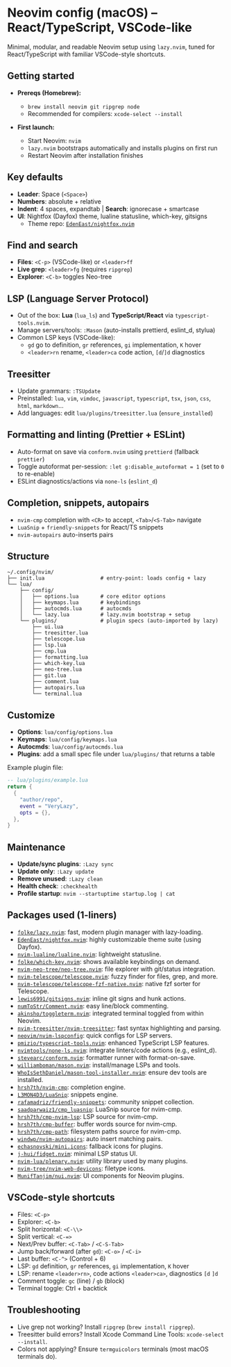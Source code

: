 # Neovim config (macOS) – React/TypeScript, VSCode-like

Minimal, modular, and readable Neovim setup using `lazy.nvim`, tuned for React/TypeScript with familiar VSCode-style shortcuts.

## Getting started

- **Prereqs (Homebrew):**
  - `brew install neovim git ripgrep node`
  - Recommended for compilers: `xcode-select --install`

- **First launch:**
  - Start Neovim: `nvim`
  - `lazy.nvim` bootstraps automatically and installs plugins on first run
  - Restart Neovim after installation finishes

## Key defaults

- **Leader**: Space (`<Space>`)
- **Numbers**: absolute + relative
- **Indent**: 4 spaces, expandtab | **Search**: ignorecase + smartcase
- **UI**: Nightfox (Dayfox) theme, lualine statusline, which-key, gitsigns
  - Theme repo: [`EdenEast/nightfox.nvim`](https://github.com/EdenEast/nightfox.nvim)

## Find and search

- **Files**: `<C-p>` (VSCode-like) or `<leader>ff`
- **Live grep**: `<leader>fg` (requires `ripgrep`)
- **Explorer**: `<C-b>` toggles Neo-tree

## LSP (Language Server Protocol)

- Out of the box: **Lua** (`lua_ls`) and **TypeScript/React** via `typescript-tools.nvim`.
- Manage servers/tools: `:Mason` (auto-installs prettierd, eslint_d, stylua)
- Common LSP keys (VSCode-like):
  - `gd` go to definition, `gr` references, `gi` implementation, `K` hover
  - `<leader>rn` rename, `<leader>ca` code action, `[d`/`]d` diagnostics

## Treesitter

- Update grammars: `:TSUpdate`
- Preinstalled: `lua`, `vim`, `vimdoc`, `javascript`, `typescript`, `tsx`, `json`, `css`, `html`, `markdown`...
- Add languages: edit `lua/plugins/treesitter.lua` (`ensure_installed`)

## Formatting and linting (Prettier + ESLint)

- Auto-format on save via `conform.nvim` using `prettierd` (fallback `prettier`)
- Toggle autoformat per-session: `:let g:disable_autoformat = 1` (set to `0` to re-enable)
- ESLint diagnostics/actions via `none-ls` (`eslint_d`)

## Completion, snippets, autopairs

- `nvim-cmp` completion with `<CR>` to accept, `<Tab>`/`<S-Tab>` navigate
- `LuaSnip` + `friendly-snippets` for React/TS snippets
- `nvim-autopairs` auto-inserts pairs

## Structure

```text
~/.config/nvim/
├── init.lua                  # entry-point: loads config + lazy
└── lua/
    ├── config/
    │   ├── options.lua       # core editor options
    │   ├── keymaps.lua       # keybindings
    │   ├── autocmds.lua      # autocmds
    │   └── lazy.lua          # lazy.nvim bootstrap + setup
    └── plugins/              # plugin specs (auto-imported by lazy)
        ├── ui.lua
        ├── treesitter.lua
        ├── telescope.lua
        ├── lsp.lua
        ├── cmp.lua
        ├── formatting.lua
        ├── which-key.lua
        ├── neo-tree.lua
        ├── git.lua
        ├── comment.lua
        ├── autopairs.lua
        └── terminal.lua
```

## Customize

- **Options**: `lua/config/options.lua`
- **Keymaps**: `lua/config/keymaps.lua`
- **Autocmds**: `lua/config/autocmds.lua`
- **Plugins**: add a small spec file under `lua/plugins/` that returns a table

Example plugin file:

```lua
-- lua/plugins/example.lua
return {
  {
    "author/repo",
    event = "VeryLazy",
    opts = {},
  },
}
```

## Maintenance

- **Update/sync plugins**: `:Lazy sync`
- **Update only**: `:Lazy update`
- **Remove unused**: `:Lazy clean`
- **Health check**: `:checkhealth`
- **Profile startup**: `nvim --startuptime startup.log | cat`

## Packages used (1-liners)

- [`folke/lazy.nvim`](https://github.com/folke/lazy.nvim): fast, modern plugin manager with lazy-loading.
- [`EdenEast/nightfox.nvim`](https://github.com/EdenEast/nightfox.nvim): highly customizable theme suite (using Dayfox).
- [`nvim-lualine/lualine.nvim`](https://github.com/nvim-lualine/lualine.nvim): lightweight statusline.
- [`folke/which-key.nvim`](https://github.com/folke/which-key.nvim): shows available keybindings on demand.
- [`nvim-neo-tree/neo-tree.nvim`](https://github.com/nvim-neo-tree/neo-tree.nvim): file explorer with git/status integration.
- [`nvim-telescope/telescope.nvim`](https://github.com/nvim-telescope/telescope.nvim): fuzzy finder for files, grep, and more.
- [`nvim-telescope/telescope-fzf-native.nvim`](https://github.com/nvim-telescope/telescope-fzf-native.nvim): native fzf sorter for Telescope.
- [`lewis6991/gitsigns.nvim`](https://github.com/lewis6991/gitsigns.nvim): inline git signs and hunk actions.
- [`numToStr/Comment.nvim`](https://github.com/numToStr/Comment.nvim): easy line/block commenting.
- [`akinsho/toggleterm.nvim`](https://github.com/akinsho/toggleterm.nvim): integrated terminal toggled from within Neovim.
- [`nvim-treesitter/nvim-treesitter`](https://github.com/nvim-treesitter/nvim-treesitter): fast syntax highlighting and parsing.
- [`neovim/nvim-lspconfig`](https://github.com/neovim/nvim-lspconfig): quick configs for LSP servers.
- [`pmizio/typescript-tools.nvim`](https://github.com/pmizio/typescript-tools.nvim): enhanced TypeScript LSP features.
- [`nvimtools/none-ls.nvim`](https://github.com/nvimtools/none-ls.nvim): integrate linters/code actions (e.g., eslint_d).
- [`stevearc/conform.nvim`](https://github.com/stevearc/conform.nvim): formatter runner with format-on-save.
- [`williamboman/mason.nvim`](https://github.com/williamboman/mason.nvim): install/manage LSPs and tools.
- [`WhoIsSethDaniel/mason-tool-installer.nvim`](https://github.com/WhoIsSethDaniel/mason-tool-installer.nvim): ensure dev tools are installed.
- [`hrsh7th/nvim-cmp`](https://github.com/hrsh7th/nvim-cmp): completion engine.
- [`L3MON4D3/LuaSnip`](https://github.com/L3MON4D3/LuaSnip): snippets engine.
- [`rafamadriz/friendly-snippets`](https://github.com/rafamadriz/friendly-snippets): community snippet collection.
- [`saadparwaiz1/cmp_luasnip`](https://github.com/saadparwaiz1/cmp_luasnip): LuaSnip source for nvim-cmp.
- [`hrsh7th/cmp-nvim-lsp`](https://github.com/hrsh7th/cmp-nvim-lsp): LSP source for nvim-cmp.
- [`hrsh7th/cmp-buffer`](https://github.com/hrsh7th/cmp-buffer): buffer words source for nvim-cmp.
- [`hrsh7th/cmp-path`](https://github.com/hrsh7th/cmp-path): filesystem paths source for nvim-cmp.
- [`windwp/nvim-autopairs`](https://github.com/windwp/nvim-autopairs): auto insert matching pairs.
- [`echasnovski/mini.icons`](https://github.com/echasnovski/mini.icons): fallback icons for plugins.
- [`j-hui/fidget.nvim`](https://github.com/j-hui/fidget.nvim): minimal LSP status UI.
- [`nvim-lua/plenary.nvim`](https://github.com/nvim-lua/plenary.nvim): utility library used by many plugins.
- [`nvim-tree/nvim-web-devicons`](https://github.com/nvim-tree/nvim-web-devicons): filetype icons.
- [`MunifTanjim/nui.nvim`](https://github.com/MunifTanjim/nui.nvim): UI components for Neovim plugins.

## VSCode-style shortcuts

- Files: `<C-p>`
- Explorer: `<C-b>`
- Split horizontal: `<C-\\>`
- Split vertical: `<C-=>`
- Next/Prev buffer: `<C-Tab>` / `<C-S-Tab>`
- Jump back/forward (after `gd`): `<C-o>` / `<C-i>`
- Last buffer: `<C-^>` (Control + 6)
- LSP: `gd` definition, `gr` references, `gi` implementation, `K` hover
- LSP: rename `<leader>rn>`, code actions `<leader>ca>`, diagnostics `[d` `]d`
- Comment toggle: `gc` (line) / `gb` (block)
- Terminal toggle: Ctrl + backtick

## Troubleshooting

- Live grep not working? Install `ripgrep` (`brew install ripgrep`).
- Treesitter build errors? Install Xcode Command Line Tools: `xcode-select --install`.
- Colors not applying? Ensure `termguicolors` terminals (most macOS terminals do).

